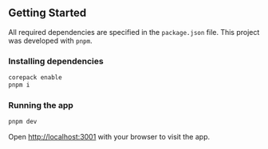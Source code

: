 ## Getting Started
All required dependencies are specified in the `package.json` file. This project was developed with `pnpm`.

### Installing dependencies
```bash
corepack enable 
pnpm i
```

### Running the app
```bash
pnpm dev
```

Open [http://localhost:3001](http://localhost:3000) with your browser to visit the app.
